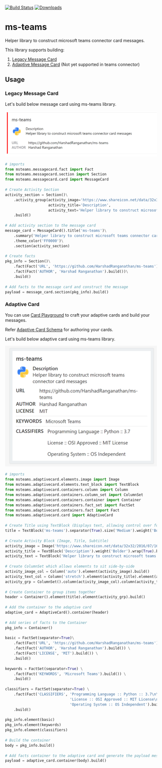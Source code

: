 [![Build Status](https://travis-ci.com/HarshadRanganathan/ms-teams.svg?branch=master)](https://travis-ci.com/HarshadRanganathan/ms-teams)
[![Downloads](https://pepy.tech/badge/ms-teams)](https://pepy.tech/project/ms-teams)

# ms-teams

Helper library to construct microsoft teams connector card messages.

This library supports building:
1. [Legacy Message Card](https://docs.microsoft.com/en-us/outlook/actionable-messages/message-card-reference)
2. [Adaptive Message Card](https://docs.microsoft.com/en-us/outlook/actionable-messages/adaptive-card) (Not yet supported in teams connector)

## Usage

### Legacy Message Card

Let's build below message card using ms-teams library.

![Message Card](https://github.com/HarshadRanganathan/ms-teams/blob/master/images/Message_Card.png?raw=true)

```python
# imports
from msteams.messagecard.fact import Fact
from msteams.messagecard.section import Section
from msteams.messagecard.card import MessageCard

# Create Activity Section
activity_section = Section()\
	.activity_group(activity_image='https://www.shareicon.net/data/32x32/2016/07/16/634601_python_512x512.png',
	                activity_title='Description',
	                activity_text='Helper library to construct microsoft teams connector card messages')\
	.build()

# Add activity section to the message card
message_card = MessageCard().title('ms-teams')\
    .summary('Helper library to construct microsoft teams connector card messages')\
    .theme_color('FF0000')\
    .section(activity_section)

# Create facts
pkg_info = Section()\
    .fact(Fact('URL', 'https://github.com/HarshadRanganathan/ms-teams').build())\
    .fact(Fact('AUTHOR', 'Harshad Ranganathan').build())\
    .build()

# Add facts to the message card and construct the message
payload = message_card.section(pkg_info).build()
```


### Adaptive Card

You can use [Card Playground](https://messagecardplayground.azurewebsites.net/) to craft your adaptive cards and build your messages.

Refer [Adaptive Card Schema](https://docs.microsoft.com/en-us/adaptive-cards/authoring-cards/card-schema) for authoring your cards. 

Let's build below adaptive card using ms-teams library.

![Adaptive Card](https://github.com/HarshadRanganathan/ms-teams/blob/master/images/Adaptive_Card.png?raw=true)

```python
# imports
from msteams.adaptivecard.elements.image import Image
from msteams.adaptivecard.elements.text_block import TextBlock
from msteams.adaptivecard.containers.column import Column
from msteams.adaptivecard.containers.column_set import ColumnSet
from msteams.adaptivecard.containers.container import Container
from msteams.adaptivecard.containers.fact_set import FactSet
from msteams.adaptivecard.containers.fact import Fact
from msteams.adaptivecard.card import AdaptiveCard

# Create Title using TextBlock (Displays text, allowing control over font sizes, weight, and color.)
title = TextBlock('ms-teams').separator(True).size('Medium').weight('Bolder').build()

# Create Activity Block (Image, Title, Subtitle)
activity_image = Image('https://www.shareicon.net/data/32x32/2016/07/16/634601_python_512x512.png').style('Person').size('small').build()
activity_title = TextBlock('Description').weight('Bolder').wrap(True).build()
activity_text = TextBlock('Helper library to construct microsoft teams connector card messages').spacing('None').wrap(True).build()

# Create ColumnSet which allows elements to sit side-by-side
activity_image_col = Column('auto').element(activity_image).build()
activity_text_col = Column('stretch').element(activity_title).element(activity_text).build()
activity_grp = ColumnSet().column(activity_image_col).column(activity_text_col).build()

# Create Container to group items together
header = Container().element(title).element(activity_grp).build()

# Add the container to the adaptive card
adaptive_card = AdaptiveCard().container(header)

# Add series of facts to the Container
pkg_info = Container()

basic = FactSet(separator=True)\
    .fact(Fact('URL', 'https://github.com/HarshadRanganathan/ms-teams').build()) \
    .fact(Fact('AUTHOR', 'Harshad Ranganathan').build()) \
    .fact(Fact('LICENSE', 'MIT').build()) \
    .build()
    
keywords = FactSet(separator=True) \
    .fact(Fact('KEYWORDS', 'Microsoft Teams').build()) \
    .build()
    
classifiers = FactSet(separator=True) \
    .fact(Fact('CLASSIFIERS', 'Programming Language :: Python :: 3.7\n\n'
                              'License :: OSI Approved :: MIT License\n\n'
                              'Operating System :: OS Independent').build()) \
    .build()
        
pkg_info.element(basic)
pkg_info.element(keywords)
pkg_info.element(classifiers)

# Build the container
body = pkg_info.build()

# Add facts container to the adaptive card and generate the payload message
payload = adaptive_card.container(body).build()
```